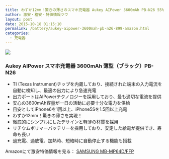 ```yaml
---
title: わずか12mm！驚きの薄さのスマホ充電器 Aukey AIPower 3600mAh PB-N26 55%OFF激安特価899円！送料無料！
author: 激安・格安・特価情報ツウ
layout: post
date: 2015-10-18 01:15:10
permalink: /battery/aukey-aipower-3600mah-pb-n26-899-amazon.html
categories:
  - 充電器
---
```

<div class="img-bg2 img_L">
  <a rel="nofollow" href="http://www.amazon.co.jp/gp/product/B00S662AYO/ref=as_li_qf_sp_asin_il?ie=UTF8&camp=247&creative=1211&creativeASIN=B00S662AYO&linkCode=as2&tag=tokkajohotsu-22"><img border="0" src="http://ws-fe.amazon-adsystem.com/widgets/q?_encoding=UTF8&ASIN=B00S662AYO&Format=_SL250_&ID=AsinImage&MarketPlace=JP&ServiceVersion=20070822&WS=1&tag=tokkajohotsu-22" ></a><img src="http://ir-jp.amazon-adsystem.com/e/ir?t=tokkajohotsu-22&l=as2&o=9&a=B00S662AYO" width="1" height="1" border="0" alt="" style="border:none !important; margin:0px !important;" />
</div>

### Aukey AIPower スマホ充電器 3600mAh 薄型（ブラック）PB-N26
<!--more-->

* TI (Texas Instrument)チップを内蔵しており、接続された端末の入力電流を自動に検知し、最適の出力により急速充電
* 出力ポートはAIPowerテクノロジーを採用しており、最も適切な電流を提供
* 安心の3600mAh容量が一日の活動に必要十分な電力を供給
* 目安としてiPhone6を1回以上、iPhone5Sを1.5回以上充電
* わずか12mm！驚きの薄さを実現！
* 徹底的にシンプルにしたデサインと軽薄の材質を採用
* リチウムポリマーバッテリーを採用しており、安定した給電が提供でき、寿命も長い
* 過充電、過放電、加熱時、短絡時に自動停止する機能も搭載

Amazonにて激安特価情報を見る： <a href="http://www.amazon.co.jp/gp/product/B00S662AYO/ref=as_li_qf_sp_asin_il?ie=UTF8&camp=247&creative=1211&creativeASIN=B00S662AYO&linkCode=as2&tag=tokkajohotsu-22" target="_blank"><span class="fs150p">SAMSUNG MB-MP64D/FFP</span></a>